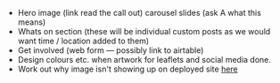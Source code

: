 - Hero image (link read the call out) carousel slides (ask A what this means)
- Whats on section (these will be individual custom posts as we would want time / location added to them)
- Get involved (web form — possibly link to airtable)
- Design colours etc. when artwork for leaflets and social media done.
- Work out why image isn't showing up on deployed site [here](https://right-to-city.netlify.app/)
